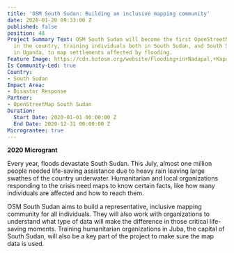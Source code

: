```yaml
---
title: 'OSM South Sudan: Building an inclusive mapping community'
date: 2020-01-20 09:33:00 Z
published: false
position: 48
Project Summary Text: OSM South Sudan will become the first OpenStreetMap community
  in the country, training individuals both in South Sudan, and South Sudanese refugees
  in Uganda, to map settlements affected by flooding.
Feature Image: https://cdn.hotosm.org/website/Flooding+in+Nadapal,+Kapoeta+State,+Eastern+Equatorial-05e5b0.jpg
Is Community-Led: true
Country:
- South Sudan
Impact Area:
- Disaster Response
Partner:
- OpenStreetMap South Sudan
Duration:
  Start Date: 2020-01-01 00:00:00 Z
  End Date: 2020-12-31 00:00:00 Z
Micrograntee: true
---
```


**2020 Microgrant** 
 
Every year, floods devastate South Sudan. This July, almost one million people needed life-saving assistance due to heavy rain leaving large swathes of the country underwater. Humanitarian and local organizations responding to the crisis need maps to know certain facts, like how many individuals are affected and how to reach them.
 
OSM South Sudan aims to build a representative, inclusive mapping community for all individuals. They will also work with organizations to understand what type of data will make the difference in those critical life-saving moments. Training humanitarian organizations in Juba, the capital of South Sudan, will also be a key part of the project to make sure the map data is used. 

